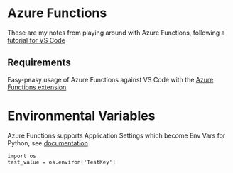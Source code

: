 # Azure Functions
These are my notes from playing around with Azure Functions, following a [tutorial for VS Code](https://docs.microsoft.com/en-us/azure/azure-functions/functions-create-first-function-vs-code?pivots=programming-language-python)

## Requirements
Easy-peasy usage of Azure Functions against VS Code with the [Azure Functions extension](https://marketplace.visualstudio.com/items?itemName=ms-azuretools.vscode-azurefunctions)

# Environmental Variables
Azure Functions supports Application Settings which become Env Vars for Python, see [documentation](https://docs.microsoft.com/en-us/azure/azure-functions/functions-reference-python#environment-variables).

```
import os
test_value = os.environ['TestKey']
```